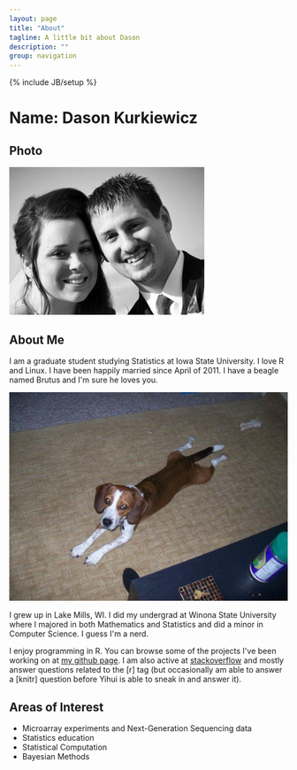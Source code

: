 ```yaml
---
layout: page
title: "About"
tagline: A little bit about Dason
description: ""
group: navigation
---
```

{% include JB/setup %}

# Name: Dason Kurkiewicz

## Photo
![Dason and Kelley](/images/Faces.jpg "Dason and Kelley") 

## About Me

I am a graduate student studying Statistics at Iowa State University. I love R and Linux. I have been happily married since April of 2011. I have a beagle named Brutus and I'm sure he loves you.

![Brutus](/images/Brutus.jpg "Brutus")

I grew up in Lake Mills, WI.  I did my undergrad at Winona State University where I majored in both Mathematics and Statistics and did a minor in Computer Science.  I guess I'm a nerd.

I enjoy programming in R.  You can browse some of the projects I've been working on at [my github page](http://www.github.com/Dasonk).  I am also active at [stackoverflow](http://stackoverflow.com/users/1003565/dason) and mostly answer questions related to the [r] tag (but occasionally am able to answer a [knitr] question before Yihui is able to sneak in and answer it).

## Areas of Interest

 - Microarray experiments and Next-Generation Sequencing data
 - Statistics education
 - Statistical Computation
 - Bayesian Methods
 

